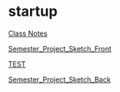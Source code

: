 # startup

[Class Notes](https://github.com/StarLicker/startup/blob/main/Notes/notes.md)

[Semester_Project_Sketch_Front](Images\CS260_Project_Front.jpg)

[TEST](https://github.com/StarLicker/startup/blob/main/Images/CS260_Project_Back.jpg)

[Semester_Project_Sketch_Back](Images\CS260_Project_Back.jpg)
